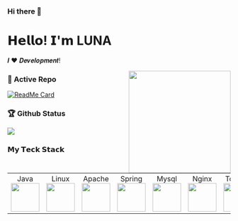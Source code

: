 ### Hi there 👋

# 𝗛𝗲𝗹𝗹𝗼! 𝗜'𝗺 LUNA

𝑰 ❤️ 𝑫𝒆𝒗𝒆𝒍𝒐𝒑𝒎𝒆𝒏𝒕!

<!--<img align='right' src='https://user-images.githubusercontent.com/5713670/87202985-820dcb80-c2b6-11ea-9f56-7ec461c497c3.gif' width='250"'>-->
<img align='right' src="https://media.giphy.com/media/M9gbBd9nbDrOTu1Mqx/giphy.gif" width="230">

### 👀 Active Repo

[![ReadMe Card](https://github-readme-stats.vercel.app/api/pin/?username=czy1024&repo=blog)](https://github.com/czy1024/blog)

### 🏆 Github Status

<a href="">
    <p align="left">
        <img src="https://github-profile-trophy.vercel.app/?username=czy1024"/>
    </p>
</a>
<!-- My GitHub stats with buefy theme ❤️, refer to: https://github.com/Arshiamidos/arshiamidos -->

### 𝗠𝘆 𝗧𝗲𝗰𝗸 𝗦𝘁𝗮𝗰𝗸

<table>
    <tbody>
        <tr valign="top">
            <td width="10%" align="center">
                <span>Java</span><br>
                <img height="64px" src="https://cdn.svgporn.com/logos/java.svg">
            </td>
            <td width="10%" align="center">
                <span>Linux</span><br>
                <img height="64px" src="https://cdn.svgporn.com/logos/linux-tux.svg">
            </td>
            <td width="10%" align="center">
                <span>Apache</span><br>
                <img height="64px" src="https://cdn.svgporn.com/logos/apache.svg">
            </td>
            <td width="10%" align="center">
                <span>Spring</span><br>
                <img height="64px" src="https://cdn.svgporn.com/logos/spring.svg">
            </td>
            <td width="10%" align="center">
                <span>Mysql</span><br>
                <img height="64px" src="https://cdn.svgporn.com/logos/mysql.svg">
            </td>
            <td width="10%" align="center">
                <span>Nginx</span><br>
                <img height="64px" src="https://cdn.svgporn.com/logos/nginx.svg">
            </td>
            <td width="10%" align="center">
                <span>Tomcat</span><br>
                <img height="64px" src="https://cdn.svgporn.com/logos/tomcat.svg">
            </td>
            <td width="10%" align="center">
                <span>Redis</span><br>
                <img height="64px" src="https://cdn.svgporn.com/logos/redis.svg">
            </td>
            <td width="10%" align="center">
                <span>Git</span><br>
                <img height="64px" src="https://cdn.svgporn.com/logos/git-icon.svg">
            </td>
            <td width="10%" align="center">
                <span>IDEA</span><br>
                <img height="64px" src="https://cdn.svgporn.com/logos/intellij-idea.svg">
            </td>
        </tr>
    </tbody>
</table>
